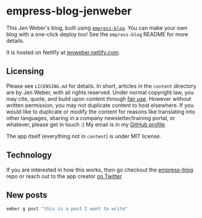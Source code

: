 # empress-blog-jenweber

This Jen Weber's blog, built using [`empress-blog`](https://github.com/empress/empress-blog). You can make your own blog with a one-click deploy too! See the `empress-blog` README for more details.

It is hosted on Netlify at [jenweber.netlify.com](https://jenweber.netlify.com).

## Licensing

Please see `LICENSING.md` for details. In short, articles in the `content` directory are by Jen Weber, with all rights reserved. Under normal copyright law, you may cite, quote, and build upon content through [fair use](https://fairuse.stanford.edu/overview/fair-use/what-is-fair-use/).
However without written permission, you may not duplicate content to host elsewhere.
If you would like to duplicate or modify the content for reasons like translating into other languages, sharing in a company newsletter/training portal, or whatever, please get in touch :) My email is in my [GitHub profile](https://github.com/jenweber).

The app itself (everything not in `content`) is under MIT license.

## Technology

If you are interested in how this works, then go checkout the [empress-blog](https://github.com/empress/empress-blog) repo or reach out to the app creator [on Twitter](https://twitter.com/real_ate)

## New posts

```sh
ember g post "this is a post I want to write"
```

